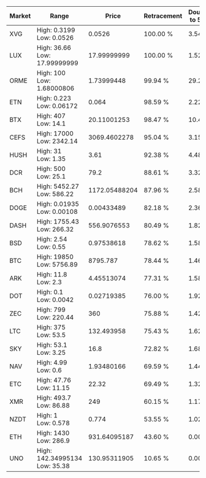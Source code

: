 | Market | Range | Price| Retracement | Doubles to 50% |
| --- | --- | --- | --- | --- |
| XVG | High: 0.3199<br />Low: 0.0526 | 0.0526 | 100.00 % | 3.54 |
| LUX | High: 36.66<br />Low: 17.99999999 | 17.99999999 | 100.00 % | 1.52 |
| ORME | High: 100<br />Low: 1.68000806 | 1.73999448 | 99.94 % | 29.22 |
| ETN | High: 0.223<br />Low: 0.06172 | 0.064 | 98.59 % | 2.22 |
| BTX | High: 407<br />Low: 14.1 | 20.11001253 | 98.47 % | 10.47 |
| CEFS | High: 17000<br />Low: 2342.14 | 3069.4602278 | 95.04 % | 3.15 |
| HUSH | High: 31<br />Low: 1.35 | 3.61 | 92.38 % | 4.48 |
| DCR | High: 500<br />Low: 25.1 | 79.2 | 88.61 % | 3.32 |
| BCH | High: 5452.27<br />Low: 586.22 | 1172.05488204 | 87.96 % | 2.58 |
| DOGE | High: 0.01935<br />Low: 0.00108 | 0.00433489 | 82.18 % | 2.36 |
| DASH | High: 1755.43<br />Low: 266.32 | 556.9076553 | 80.49 % | 1.82 |
| BSD | High: 2.54<br />Low: 0.55 | 0.97538618 | 78.62 % | 1.58 |
| BTC | High: 19850<br />Low: 5756.89 | 8795.787 | 78.44 % | 1.46 |
| ARK | High: 11.8<br />Low: 2.3 | 4.45513074 | 77.31 % | 1.58 |
| DOT | High: 0.1<br />Low: 0.0042 | 0.02719385 | 76.00 % | 1.92 |
| ZEC | High: 799<br />Low: 220.44 | 360 | 75.88 % | 1.42 |
| LTC | High: 375<br />Low: 53.5 | 132.493958 | 75.43 % | 1.62 |
| SKY | High: 53.1<br />Low: 3.25 | 16.8 | 72.82 % | 1.68 |
| NAV | High: 4.99<br />Low: 0.6 | 1.93480166 | 69.59 % | 1.44 |
| ETC | High: 47.76<br />Low: 11.15 | 22.32 | 69.49 % | 1.32 |
| XMR | High: 493.7<br />Low: 86.88 | 249 | 60.15 % | 1.17 |
| NZDT | High: 1<br />Low: 0.578 | 0.774 | 53.55 % | 1.02 |
| ETH | High: 1430<br />Low: 286.9 | 931.64095187 | 43.60 % | 0.00 |
| UNO | High: 142.34995134<br />Low: 35.38 | 130.95311905 | 10.65 % | 0.00 |

